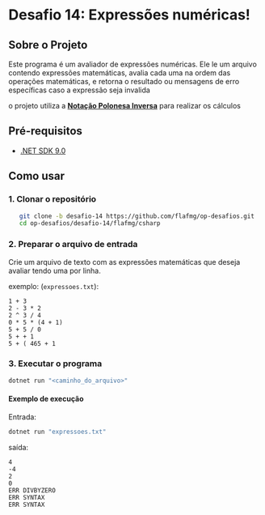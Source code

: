 # Desafio 14: Expressões numéricas!

## Sobre o Projeto

Este programa é um avaliador de expressões numéricas. Ele le um arquivo contendo expressões matemáticas, avalia cada uma na ordem das operações matemáticas, e retorna o resultado ou mensagens de erro específicas caso a expressão seja invalida

o projeto utiliza a **[Notação Polonesa Inversa](https://pt.wikipedia.org/wiki/Nota%C3%A7%C3%A3o_polonesa_inversa)** para realizar os cálculos

## Pré-requisitos

- [.NET SDK 9.0](https://dotnet.microsoft.com/download/dotnet/9.0)

## Como usar


### 1. Clonar o repositório
```bash
   git clone -b desafio-14 https://github.com/flafmg/op-desafios.git
   cd op-desafios/desafio-14/flafmg/csharp
```

### 2. Preparar o arquivo de entrada

Crie um arquivo de texto com as expressões matemáticas que deseja avaliar tendo uma por linha.

exemplo: (`expressoes.txt`):

```
1 + 3
2 - 3 * 2
2 ^ 3 / 4
0 * 5 * (4 + 1)
5 + 5 / 0
5 + + 1
5 + ( 465 + 1
```

### 3. Executar o programa
```bash
dotnet run "<caminho_do_arquivo>"
```

#### Exemplo de execução
Entrada:
```bash
dotnet run "expressoes.txt"
```
saída:
```
4
-4
2
0
ERR DIVBYZERO
ERR SYNTAX
ERR SYNTAX
```
